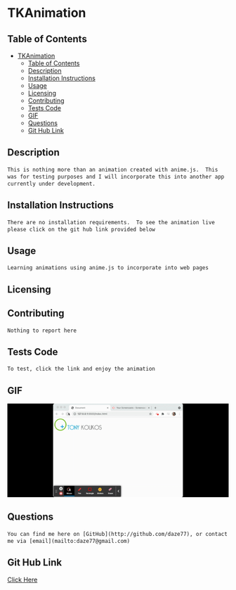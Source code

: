 
# TKAnimation 
  


## Table of Contents 
- [TKAnimation](#tkanimation)
  - [Table of Contents](#table-of-contents)
  - [Description](#description)
  - [Installation Instructions](#installation-instructions)
  - [Usage](#usage)
  - [Licensing](#licensing)
  - [Contributing](#contributing)
  - [Tests Code](#tests-code)
  - [GIF](#gif)
  - [Questions](#questions)
  - [Git Hub Link](#git-hub-link)
    
## Description
    This is nothing more than an animation created with anime.js.  This was for testing purposes and I will incorporate this into another app currently under development.
    
## Installation Instructions 
    There are no installation requirements.  To see the animation live please click on the git hub link provided below

## Usage
    Learning animations using anime.js to incorporate into web pages
    
## Licensing
      

    
## Contributing
    Nothing to report here
    
## Tests Code
    To test, click the link and enjoy the animation


## GIF

![ANIMATIONGIF](./Assets/Untitled_%20Jun%2017,%202021%2011_40%20AM.gif)
    
## Questions
    
    You can find me here on [GitHub](http://github.com/daze77), or contact me via [email](mailto:daze77@gmail.com)  


## Git Hub Link

[Click Here](https://daze77.github.io/fontLogoAnimation/index.html)
    